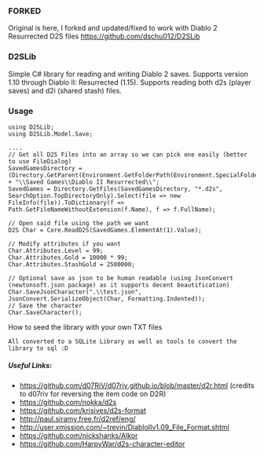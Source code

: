 ### FORKED
Original is here, I forked and updated/fixed to work with Diablo 2 Resurrected D2S files
https://github.com/dschu012/D2SLib

### D2SLib

Simple C# library for reading and writing Diablo 2 saves. Supports version 1.10 through Diablo II: Resurrected (1.15). Supports reading both d2s (player saves) and d2i (shared stash) files.


### Usage

```
using D2SLib;
using D2SLib.Model.Save;

....
// Get all D2S Files into an array so we can pick one easily (better to use FileDialog)
SavedGamesDirectory = (Directory.GetParent(Environment.GetFolderPath(Environment.SpecialFolder.MyDocuments))?.FullName!) + "\\Saved Games\\Diablo II Resurrected\\";
SavedGames = Directory.GetFiles(SavedGamesDirectory, "*.d2s", SearchOption.TopDirectoryOnly).Select(file => new FileInfo(file)).ToDictionary(f => Path.GetFileNameWithoutExtension(f.Name), f => f.FullName);

// Open said file using the path we want
D2S Char = Core.ReadD2S(SavedGames.ElementAt(1).Value);

// Modify attributes if you want
Char.Attributes.Level = 99;
Char.Attributes.Gold = 10000 * 99;
Char.Attributes.StashGold = 2500000;

// Optional save as json to be human readable (using JsonConvert (newtonsoft.json package) as it supports decent beautification)
Char.SaveJsonCharacter(".\\test.json", JsonConvert.SerializeObject(Char, Formatting.Indented));
// Save the character
Char.SaveCharacter();

```

How to seed the library with your own TXT files
```
All converted to a SQLite Library as well as tools to convert the library to sql :D
```

##### Useful Links:
* https://github.com/d07RiV/d07riv.github.io/blob/master/d2r.html (credits to d07riv for reversing the item code on D2R)
* https://github.com/nokka/d2s
* https://github.com/krisives/d2s-format
* http://paul.siramy.free.fr/d2ref/eng/
* http://user.xmission.com/~trevin/DiabloIIv1.09_File_Format.shtml
* https://github.com/nickshanks/Alkor
* https://github.com/HarpyWar/d2s-character-editor

